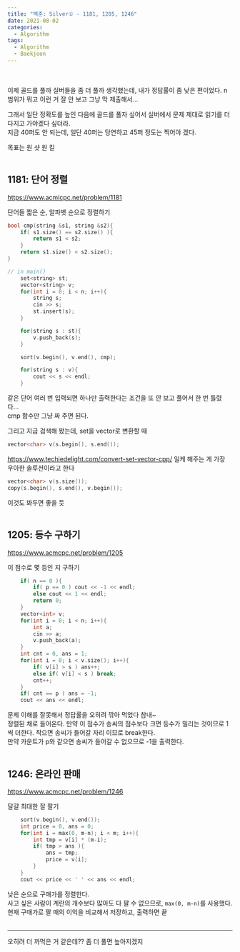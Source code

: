```yaml
---
title: "백준: Silver① - 1181, 1205, 1246"
date: 2021-08-02
categories:
  - Algorithm
tags:
  - Algorithm
  - Baekjoon
---
```


<br></br>
이제 골드를 풀까 실버들을 좀 더 풀까 생각했는데, 내가 정답률이 좀 낮은 편이었다. n 범위가 뭐고 이런 거 잘 안 보고 그냥 막 제출해서...

그래서 일단 정확도를 높인 다음에 골드를 풀자 싶어서 실버에서 문제 제대로 읽기를 더 다지고 가야겠다 싶더라.  
지금 40퍼도 안 되는데, 일단 40퍼는 당연하고 45퍼 정도는 찍어야 겠다.

목표는 원 샷 원 킬
<br></br>

## 1181: 단어 정렬
https://www.acmicpc.net/problem/1181

단어들 짧은 순, 알파벳 순으로 정렬하기

```cpp
bool cmp(string &s1, string &s2){
    if( s1.size() == s2.size() ){
        return s1 < s2;
    }
    return s1.size() < s2.size();
}

// in main()
    set<string> st;
    vector<string> v;
    for(int i = 0; i < n; i++){
        string s;
        cin >> s;
        st.insert(s);
    }

    for(string s : st){
        v.push_back(s);
    }

    sort(v.begin(), v.end(), cmp);

    for(string s : v){
        cout << s << endl;
    }
```
같은 단어 여러 번 입력되면 하나만 출력한다는 조건을 또 안 보고 풀어서 한 번 틀렸다...  
cmp 함수만 그냥 짜 주면 된다.  

그리고 지금 검색해 봤는데, set을 vector로 변환할 때
```cpp
vector<char> v(s.begin(), s.end());
```
https://www.techiedelight.com/convert-set-vector-cpp/
일케 해주는 게 가장 우아한 솔루션이라고 한다
```cpp
vector<char> v(s.size());
copy(s.begin(), s.end(), v.begin());
```
이것도 봐두면 좋을 듯
<br></br>

## 1205: 등수 구하기
https://www.acmcpc.net/problem/1205

이 점수로 몇 등인 지 구하기

```cpp
    if( n == 0 ){
        if( p == 0 ) cout << -1 << endl;
        else cout << 1 << endl;
        return 0;
    }
    vector<int> v;
    for(int i = 0; i < n; i++){
        int a;
        cin >> a;
        v.push_back(a);
    }
    int cnt = 0, ans = 1;
    for(int i = 0; i < v.size(); i++){
        if( v[i] > s ) ans++;
        else if( v[i] < s ) break;
        cnt++;
    }
    if( cnt == p ) ans = -1;
    cout << ans << endl;
```
문제 이해를 잘못해서 정답률을 오히려 깎아 먹었다 참내~  
정렬된 채로 들어온다. 만약 이 점수가 송씨의 점수보다 크면 등수가 밀리는 것이므로 1씩 더한다. 작으면 송씨가 들어갈 자리 이므로 break한다.  
만약 카운트가 p와 같으면 송씨가 들어갈 수 없으므로 -1을 출력한다.
<br></br>

## 1246: 온라인 판매
https://www.acmcpc.net/problem/1246

달걀 최대한 잘 팔기

```cpp
    sort(v.begin(), v.end());
    int price = 0, ans = 0;
    for(int i = max(0, m-n); i < m; i++){
        int tmp = v[i] * (m-i);
        if( tmp > ans ){
            ans = tmp;
            price = v[i];
        }
    }
    cout << price << ' ' << ans << endl;
```
낮은 순으로 구매가를 정렬한다.  
사고 싶은 사람이 계란의 개수보다 많아도 다 팔 수 없으므로, `max(0, m-n)`를 사용했다.  
현재 구매가로 팔 때의 이익을 비교해서 저장하고, 출력하면 끝
<br></br>

---
오히려 더 까먹은 거 같은데?? 좀 더 풀면 높아지겠지
<br></br>
